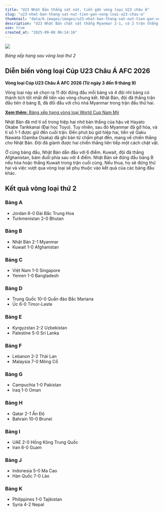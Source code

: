 ```yaml
---
title: "U23 Nhật Bản thắng sát nút, tiến gần vòng loại U23 châu Á"
slug: "u23-nhat-ban-thang-sat-nut-tien-gan-vong-loai-u23-chau-a"
thumbnail: "data/6.images/images/u23-nhat-ban-thang-sat-nut-tien-gan-vong-loai-u23-chau-a.webp"
description: "U23 Nhật Bản chật vật thắng Myanmar 2-1, có 2 trận thắng liên tiếp ở vòng loại U23 châu Á 2026. Đội cần hòa Kuwait để giành vé đầu bảng B."
use: true
created_at: "2025-09-08 06:14:16"
---
```


![](/images/20250907-06729898-nnn-000-1-view.webp)

*Bảng xếp hạng sau vòng loại thứ 2*

## Diễn biến vòng loại Cúp U23 Châu Á AFC 2026

**Vòng loại Cúp U23 Châu Á AFC 2026 (Từ ngày 3 đến 9 tháng 9)**

Vòng loại này sẽ chọn ra 11 đội đứng đầu mỗi bảng và 4 đội nhì bảng có thành tích tốt nhất để tiến vào vòng chung kết. Nhật Bản, đội đã thắng trận đầu tiên ở bảng B, đã đối đầu với chủ nhà Myanmar trong trận đấu thứ hai.

[**Xem thêm:** Bảng xếp hạng vòng loại World Cup Nam Mỹ](https://news.ntv.co.jp/category/sports/8d3e3c03237848968757322a99e0de52/image?p=1)

Nhật Bản đã mở tỉ số trong hiệp hai nhờ bàn thắng của hậu vệ Hayato Okabe Tarikkanai (Đại học Toyo). Tuy nhiên, sau đó Myanmar đã gỡ hòa, và tỉ số 1-1 được giữ đến cuối trận. Đến phút bù giờ hiệp hai, tiền vệ Gaku Nawata (Gamba Osaka) đã ghi bàn từ chấm phạt đền, mang về chiến thắng cho Nhật Bản. Đội đã giành được hai chiến thắng liên tiếp một cách chật vật.

Ở cùng bảng đấu, Nhật Bản dẫn đầu với 6 điểm. Kuwait, đội đã thắng Afghanistan, bám đuổi phía sau với 4 điểm. Nhật Bản sẽ đứng đầu bảng B nếu hòa hoặc thắng Kuwait trong trận cuối cùng. Nếu thua, họ sẽ đứng thứ hai và việc vượt qua vòng loại sẽ phụ thuộc vào kết quả của các bảng đấu khác.

## Kết quả vòng loại thứ 2

### Bảng A
*   Jordan 6-0 Đài Bắc Trung Hoa
*   Turkmenistan 2-0 Bhutan

### Bảng B
*   Nhật Bản 2-1 Myanmar
*   Kuwait 1-0 Afghanistan

### Bảng C
*   Việt Nam 1-0 Singapore
*   Yemen 1-0 Bangladesh

### Bảng D
*   Trung Quốc 10-0 Quần đảo Bắc Mariana
*   Úc 6-0 Timor-Leste

### Bảng E
*   Kyrgyzstan 2-2 Uzbekistan
*   Palestine 5-0 Sri Lanka

### Bảng F
*   Lebanon 2-2 Thái Lan
*   Malaysia 7-0 Mông Cổ

### Bảng G
*   Campuchia 1-0 Pakistan
*   Iraq 1-0 Oman

### Bảng H
*   Qatar 2-1 Ấn Độ
*   Bahrain 10-0 Brunei

### Bảng I
*   UAE 2-0 Hồng Kông Trung Quốc
*   Iran 6-0 Guam

### Bảng J
*   Indonesia 5-0 Ma Cao
*   Hàn Quốc 7-0 Lào

### Bảng K
*   Philippines 1-0 Tajikistan
*   Syria 4-2 Nepal